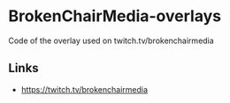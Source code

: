 # BrokenChairMedia-overlays
Code of the overlay used on twitch.tv/brokenchairmedia

## Links
- https://twitch.tv/brokenchairmedia
